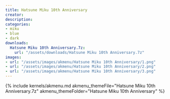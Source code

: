 ```yaml
---
title: Hatsune Miku 10th Anniversary
creator:
description: 
categories:
- miku
- blue
- dark
downloads:
  Hatsune Miku 10th Anniversary.7z:
    url: "/assets/downloads/Hatsune Miku 10th Anniversary.7z"
images:
- url: "/assets/images/akmenu/Hatsune Miku 10th Anniversary/1.png"
- url: "/assets/images/akmenu/Hatsune Miku 10th Anniversary/2.png"
- url: "/assets/images/akmenu/Hatsune Miku 10th Anniversary/3.png"
---
```


{% include kernels/akmenu.md akmenu_themeFile="Hatsune Miku 10th Anniversary.7z" akmenu_themeFolder="Hatsune Miku 10th Anniversary" %}
